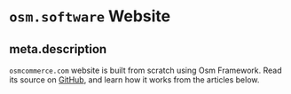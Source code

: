 # `osm.software` Website

## meta.description

`osmcommerce.com` website is built from scratch using Osm Framework. Read its source on [GitHub](https://github.com/osmphp/osmcommerce-website), and learn how it works from the articles below.